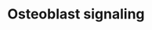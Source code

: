 ---
annotations:
- id: CL:0000062
  parent: native cell
  type: Cell Type Ontology
  value: osteoblast
- id: PW:0000650
  parent: signaling pathway
  type: Pathway Ontology
  value: signaling pathway pertinent to development
- id: PW:0000003
  parent: signaling pathway
  type: Pathway Ontology
  value: signaling pathway
authors:
- MaintBot
- Egonw
- Fehrhart
- L Dupuis
- Eweitz
description: ''
last-edited: 2021-05-21
organisms:
- Gallus gallus
redirect_from:
- /index.php/Pathway:WP837
- /instance/WP837
revision: null
schema-jsonld:
- '@context': https://schema.org/
  '@id': https://wikipathways.github.io/pathways/WP837.html
  '@type': Dataset
  creator:
    '@type': Organization
    name: WikiPathways
  description: ''
  keywords:
  - Collagen 1
  - FGF23
  - IBSP
  - ITGAV
  - ITGB3
  - NPT3
  - Osteocalcin
  - PDGF Ra/b
  - PDGF-BB
  - PDGFB
  - PDGFRA
  - PDGFRB
  - PTH
  - PTH1R
  - Phosphate
  - Sodium
  - TNFRSF11B
  - TNFSF11
  - Vitamin D
  - Vitmain D
  license: CC0
  name: Osteoblast signaling
seo: CreativeWork
title: Osteoblast signaling
wpid: WP837
---